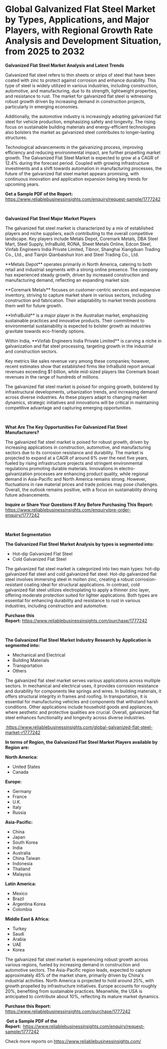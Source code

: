 <p><h1>Global Galvanized Flat Steel Market by Types, Applications, and Major Players, with Regional Growth Rate Analysis and Development Situation, from 2025 to 2032</h1></p><p><strong>Galvanized Flat Steel Market Analysis and Latest Trends</strong></p>
<p><p>Galvanized flat steel refers to thin sheets or strips of steel that have been coated with zinc to protect against corrosion and enhance durability. This type of steel is widely utilized in various industries, including construction, automotive, and manufacturing, due to its strength, lightweight properties, and resistance to rust. The market for galvanized flat steel is witnessing robust growth driven by increasing demand in construction projects, particularly in emerging economies. </p><p>Additionally, the automotive industry is increasingly adopting galvanized flat steel for vehicle production, emphasizing safety and longevity. The rising focus on sustainable building materials and energy-efficient technologies also bolsters the market as galvanized steel contributes to longer-lasting structures. </p><p>Technological advancements in the galvanizing process, improving efficiency and reducing environmental impact, are further propelling market growth. The Galvanized Flat Steel Market is expected to grow at a CAGR of 12.4% during the forecast period. Coupled with growing infrastructure investments and a shift towards automation in manufacturing processes, the future of the galvanized flat steel market appears promising, with continuous innovation and application expansion being key trends for upcoming years.</p></p>
<p><strong>Get a Sample PDF of the Report:&nbsp;</strong> <a href="https://www.reliablebusinessinsights.com/enquiry/request-sample/1777242?utm_campaign=2302&utm_medium=2&utm_source=Github&utm_content=ia&utm_term=01042025&utm_id=galvanized-flat-steel">https://www.reliablebusinessinsights.com/enquiry/request-sample/1777242</a></p>
<p>&nbsp;</p>
<p><strong>Galvanized Flat Steel Major Market Players</strong></p>
<p><p>The galvanized flat steel market is characterized by a mix of established players and niche suppliers, each contributing to the overall competitive landscape. Key players include Metals Depot, Coremark Metals, DBA Steel Mart, Steel Supply, InfraBuild, RONA, Sheet Metals Online, Edcon Steel, Vinfab Engineers India Private Limited, Tibnor, Shanghai Xiangduan Trading Co., Ltd., and Tianjin Qianbaishun Iron and Steel Trading Co., Ltd.</p><p>**Metals Depot** operates primarily in North America, catering to both retail and industrial segments with a strong online presence. The company has experienced steady growth, driven by increased construction and manufacturing demand, reflecting an expanding market size.</p><p>**Coremark Metals** focuses on customer-centric services and expansive inventory, striving to capture market share in various sectors, including construction and fabrication. Their adaptability to market trends positions them well for future growth.</p><p>**InfraBuild** is a major player in the Australian market, emphasizing sustainable practices and innovative products. Their commitment to environmental sustainability is expected to bolster growth as industries gravitate towards eco-friendly options.</p><p>Within India, **Vinfab Engineers India Private Limited** is carving a niche in galvanization and flat steel processing, targeting growth in the industrial and construction sectors. </p><p>Key metrics like sales revenue vary among these companies; however, recent estimates show that established firms like InfraBuild report annual revenues exceeding $1 billion, while mid-sized players like Coremark boast revenues in the range of hundreds of millions.</p><p>The galvanized flat steel market is poised for ongoing growth, bolstered by infrastructural developments, urbanization trends, and increasing demand across diverse industries. As these players adapt to changing market dynamics, strategic initiatives and innovations will be critical in maintaining competitive advantage and capturing emerging opportunities.</p></p>
<p>&nbsp;</p>
<p><strong>What Are The Key Opportunities For Galvanized Flat Steel Manufacturers?</strong></p>
<p><p>The galvanized flat steel market is poised for robust growth, driven by increasing applications in construction, automotive, and manufacturing sectors due to its corrosion resistance and durability. The market is projected to expand at a CAGR of around 6% over the next five years, fueled by rising infrastructure projects and stringent environmental regulations promoting durable materials. Innovations in electro-galvanization processes are enhancing product quality, while regional demand in Asia-Pacific and North America remains strong. However, fluctuations in raw material prices and trade policies may pose challenges. Overall, the outlook remains positive, with a focus on sustainability driving future advancements.</p></p>
<p><strong>Inquire or Share Your Questions If Any Before Purchasing This Report:</strong> <a href="https://www.reliablebusinessinsights.com/enquiry/pre-order-enquiry/1777242?utm_campaign=2302&utm_medium=2&utm_source=Github&utm_content=ia&utm_term=01042025&utm_id=galvanized-flat-steel">https://www.reliablebusinessinsights.com/enquiry/pre-order-enquiry/1777242</a></p>
<p>&nbsp;</p>
<p><strong>Market Segmentation</strong></p>
<p><strong>The Galvanized Flat Steel Market Analysis by types is segmented into:</strong></p>
<p><ul><li>Hot-dip Galvanized Flat Steel</li><li>Cold Galvanized Flat Steel</li></ul></p>
<p><p>The galvanized flat steel market is categorized into two main types: hot-dip galvanized flat steel and cold galvanized flat steel. Hot-dip galvanized flat steel involves immersing steel in molten zinc, creating a robust corrosion-resistant coating ideal for structural applications. In contrast, cold galvanized flat steel utilizes electroplating to apply a thinner zinc layer, offering moderate protection suited for lighter applications. Both types are essential for enhancing durability and resistance to rust in various industries, including construction and automotive.</p></p>
<p><strong>Purchase this Report:&nbsp;</strong><a href="https://www.reliablebusinessinsights.com/purchase/1777242?utm_campaign=2302&utm_medium=2&utm_source=Github&utm_content=ia&utm_term=01042025&utm_id=galvanized-flat-steel">https://www.reliablebusinessinsights.com/purchase/1777242</a></p>
<p>&nbsp;</p>
<p><strong>The Galvanized Flat Steel Market Industry Research by Application is segmented into:</strong></p>
<p><ul><li>Mechanical and Electrical</li><li>Building Materials</li><li>Transportation</li><li>Others</li></ul></p>
<p><p>The galvanized flat steel market serves various applications across multiple sectors. In mechanical and electrical uses, it provides corrosion resistance and durability for components like springs and wires. In building materials, it offers structural integrity in frames and roofing. In transportation, it is essential for manufacturing vehicles and components that withstand harsh conditions. Other applications include household goods and appliances, where aesthetic and protective qualities are crucial. Overall, galvanized flat steel enhances functionality and longevity across diverse industries.</p></p>
<p><a href="https://www.reliablebusinessinsights.com/global-galvanized-flat-steel-market-r1777242?utm_campaign=2302&utm_medium=2&utm_source=Github&utm_content=ia&utm_term=01042025&utm_id=galvanized-flat-steel">&nbsp;https://www.reliablebusinessinsights.com/global-galvanized-flat-steel-market-r1777242</a></p>
<p><strong>In terms of Region, the Galvanized Flat Steel Market Players available by Region are:</strong></p>
<p>
    <p> <strong> North America: </strong>
        <ul>
            <li>United States</li>
            <li>Canada</li>
        </ul>
        </p> 
    <p> <strong> Europe: </strong>
        <ul>
            <li>Germany</li>
            <li>France</li>
            <li>U.K.</li>
            <li>Italy</li>
            <li>Russia</li>
        </ul>
        </p> 
    <p> <strong> Asia-Pacific: </strong>
        <ul>
            <li>China</li>
            <li>Japan</li>
            <li>South Korea</li>
            <li>India</li>
            <li>Australia</li>
            <li>China Taiwan</li>
            <li>Indonesia</li>
            <li>Thailand</li>
            <li>Malaysia</li>
        </ul>
        </p> 
    <p> <strong> Latin America: </strong>
        <ul>
            <li>Mexico</li>
            <li>Brazil</li>
            <li>Argentina Korea</li>
            <li>Colombia</li>
        </ul>
        </p> 
    <p> <strong> Middle East & Africa: </strong>
        <ul>
            <li>Turkey</li>
            <li>Saudi</li>
            <li>Arabia</li>
            <li>UAE</li>
            <li>Korea</li>
        </ul>
    </p>
    </p>
<p><p>The galvanized flat steel market is experiencing robust growth across various regions, fueled by increasing demand in construction and automotive sectors. The Asia-Pacific region leads, expected to capture approximately 45% of the market share, primarily driven by China's industrial activities. North America is projected to hold around 25%, with growth propelled by infrastructure initiatives. Europe accounts for roughly 20%, benefiting from sustainable practices. Meanwhile, the USA is anticipated to contribute about 10%, reflecting its mature market dynamics.</p></p>
<p><strong>Purchase this Report: </strong><a href="https://www.reliablebusinessinsights.com/purchase/1777242?utm_campaign=2302&utm_medium=2&utm_source=Github&utm_content=ia&utm_term=01042025&utm_id=galvanized-flat-steel">https://www.reliablebusinessinsights.com/purchase/1777242</a></p>
<p>&nbsp;<strong>Get a Sample PDF of the Report:&nbsp;&nbsp;</strong><a href="https://www.reliablebusinessinsights.com/enquiry/request-sample/1777242?utm_campaign=2302&utm_medium=2&utm_source=Github&utm_content=ia&utm_term=01042025&utm_id=galvanized-flat-steel">https://www.reliablebusinessinsights.com/enquiry/request-sample/1777242</a></p>
<p><strong></strong></p>
<p>Check more reports on <a href="https://www.reliablebusinessinsights.com/?utm_campaign=2302&utm_medium=2&utm_source=Github&utm_content=ia&utm_term=01042025&utm_id=galvanized-flat-steel">https://www.reliablebusinessinsights.com/</a></p>